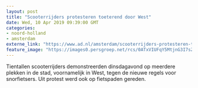 ```yaml
---
layout: post
title: "Scooterrijders protesteren toeterend door West"
date: Wed, 10 Apr 2019 09:39:00 GMT
categories: 
- noord-holland 
- amsterdam 
externe_link: "https://www.ad.nl/amsterdam/scooterrijders-protesteren-toeterend-door-west~a827811e/"
feature_image: "https://images0.persgroep.net/rcs/0ATxVIUFqY5MtjnG3I7sZa-RAeg/diocontent/145228870/_fitwidth/400/?appId=21791a8992982cd8da851550a453bd7f&quality=0.7"
---
```


Tientallen scooterrijders demonstreerden dinsdagavond op meerdere plekken in de stad, voornamelijk in West, tegen de nieuwe regels voor snorfietsers. Uit protest werd ook op fietspaden gereden.
